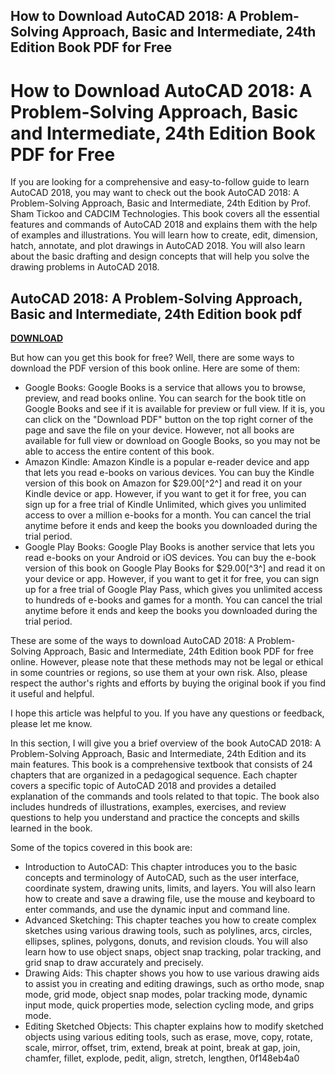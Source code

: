 ## How to Download AutoCAD 2018: A Problem-Solving Approach, Basic and Intermediate, 24th Edition Book PDF for Free

  
# How to Download AutoCAD 2018: A Problem-Solving Approach, Basic and Intermediate, 24th Edition Book PDF for Free
  
If you are looking for a comprehensive and easy-to-follow guide to learn AutoCAD 2018, you may want to check out the book AutoCAD 2018: A Problem-Solving Approach, Basic and Intermediate, 24th Edition by Prof. Sham Tickoo and CADCIM Technologies. This book covers all the essential features and commands of AutoCAD 2018 and explains them with the help of examples and illustrations. You will learn how to create, edit, dimension, hatch, annotate, and plot drawings in AutoCAD 2018. You will also learn about the basic drafting and design concepts that will help you solve the drawing problems in AutoCAD 2018.
 
## AutoCAD 2018: A Problem-Solving Approach, Basic and Intermediate, 24th Edition book pdf


[**DOWNLOAD**](https://www.google.com/url?q=https%3A%2F%2Furllio.com%2F2tKhWS&sa=D&sntz=1&usg=AOvVaw2F14njeM5ieYOMhX5LGEKm)

  
But how can you get this book for free? Well, there are some ways to download the PDF version of this book online. Here are some of them:
  
- Google Books: Google Books is a service that allows you to browse, preview, and read books online. You can search for the book title on Google Books and see if it is available for preview or full view. If it is, you can click on the "Download PDF" button on the top right corner of the page and save the file on your device. However, not all books are available for full view or download on Google Books, so you may not be able to access the entire content of this book.
- Amazon Kindle: Amazon Kindle is a popular e-reader device and app that lets you read e-books on various devices. You can buy the Kindle version of this book on Amazon for $29.00[^2^] and read it on your Kindle device or app. However, if you want to get it for free, you can sign up for a free trial of Kindle Unlimited, which gives you unlimited access to over a million e-books for a month. You can cancel the trial anytime before it ends and keep the books you downloaded during the trial period.
- Google Play Books: Google Play Books is another service that lets you read e-books on your Android or iOS devices. You can buy the e-book version of this book on Google Play Books for $29.00[^3^] and read it on your device or app. However, if you want to get it for free, you can sign up for a free trial of Google Play Pass, which gives you unlimited access to hundreds of e-books and games for a month. You can cancel the trial anytime before it ends and keep the books you downloaded during the trial period.

These are some of the ways to download AutoCAD 2018: A Problem-Solving Approach, Basic and Intermediate, 24th Edition book PDF for free online. However, please note that these methods may not be legal or ethical in some countries or regions, so use them at your own risk. Also, please respect the author's rights and efforts by buying the original book if you find it useful and helpful.
  
I hope this article was helpful to you. If you have any questions or feedback, please let me know.
  
In this section, I will give you a brief overview of the book AutoCAD 2018: A Problem-Solving Approach, Basic and Intermediate, 24th Edition and its main features. This book is a comprehensive textbook that consists of 24 chapters that are organized in a pedagogical sequence. Each chapter covers a specific topic of AutoCAD 2018 and provides a detailed explanation of the commands and tools related to that topic. The book also includes hundreds of illustrations, examples, exercises, and review questions to help you understand and practice the concepts and skills learned in the book.
  
Some of the topics covered in this book are:

- Introduction to AutoCAD: This chapter introduces you to the basic concepts and terminology of AutoCAD, such as the user interface, coordinate system, drawing units, limits, and layers. You will also learn how to create and save a drawing file, use the mouse and keyboard to enter commands, and use the dynamic input and command line.
- Advanced Sketching: This chapter teaches you how to create complex sketches using various drawing tools, such as polylines, arcs, circles, ellipses, splines, polygons, donuts, and revision clouds. You will also learn how to use object snaps, object snap tracking, polar tracking, and grid snap to draw accurately and precisely.
- Drawing Aids: This chapter shows you how to use various drawing aids to assist you in creating and editing drawings, such as ortho mode, snap mode, grid mode, object snap modes, polar tracking mode, dynamic input mode, quick properties mode, selection cycling mode, and grips mode.
- Editing Sketched Objects: This chapter explains how to modify sketched objects using various editing tools, such as erase, move, copy, rotate, scale, mirror, offset, trim, extend, break at point, break at gap, join, chamfer, fillet, explode, pedit, align, stretch, lengthen,
0f148eb4a0
